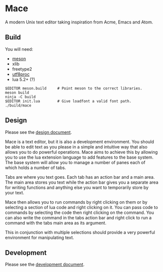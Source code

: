 # Mace

A modern Unix text editor taking inspiration from Acme, Emacs and
Atom.

## Build

You will need:

 - [meson](https://github.com/mesonbuild/meson)
 - xlib
 - freetype2
 - [utf8proc](https://github.com/JuliaLang/utf8proc)
 - lua 5.2+ (?)

```
$EDITOR meson.build     # Point meson to the correct libraries.
meson build
ninja -C build
$EDITOR init.lua        # Give loadfont a valid font path.
./build/mace
```

## Design

Please see the [design document](https://github.com/DandyHQ/mace/wiki/Design).

Mace is a text editor, but it is also a development environment. You
should be able to edit text as you please in a simple and intuitive
way that also allows you to do powerful operations. Mace aims to
achieve this by allowing you to use the lua extension language to
add features to the base system. The base system will allow you to
manage a number of panes each of which holds a number of tabs.

Tabs are where you text goes. Each tab has an action bar and a main
area. The main area stores you text while the action bar gives you a
separate area for writing functions and anything else you want to
temporarily store by your text. 

Mace then allows you to run commands by right clicking on them or by
selecting a section of lua code and right clicking on it. You can pass
code to commands by selecting the code then right clicking on the
command. You can also write the command in the tabs action bar and
right click to run a command with the tabs main area as its argument.

This in conjunction with multiple selections should provide a very
powerful environment for manipulating text. 

## Development

Please see the [development document](https://github.com/DandyHQ/mace/wiki/Development).


